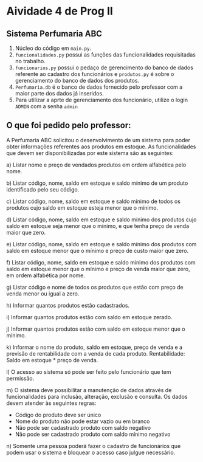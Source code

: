 # Aividade 4 de Prog II

## Sistema Perfumaria ABC

1. Núcleo do código em `main.py`.
2. `funcionalidades.py` possui as funções das funcionalidades requisitadas no trabalho.
3. `funcionarios.py` possui o pedaço de gerencimento do banco de dados referente ao cadastro dos funcionários e `produtos.py` é sobre o gerenciamento do banco de dados dos produtos.
4. `Perfumaria.db` é o banco de dados fornecido pelo professor com a maior parte dos dados já inseridos.
5. Para utilizar a aprte de gerenciamento dos funcionário, utilize o login `ADMIN` com a senha `admin`

## O que foi pedido pelo professor: 

A Perfumaria ABC solicitou o desenvolvimento de um sistema para poder obter informações referentes aos produtos em estoque. As funcionalidades que devem ser disponibilizadas por este sistema são as seguintes:

a) Listar nome e preço de vendados produtos em ordem alfabética pelo nome.

b) Listar código, nome, saldo em estoque e saldo mínimo de um produto identificado pelo seu código.

c) Listar código, nome, saldo em estoque e saldo mínimo de todos os produtos cujo saldo em estoque esteja menor que o mínimo.

d) Listar código, nome, saldo em estoque e saldo mínimo dos produtos cujo saldo em estoque seja menor que o mínimo, e que tenha preço de venda maior que zero.

e) Listar código, nome, saldo em estoque e saldo mínimo dos produtos com saldo em estoque menor que o mínimo e preço de custo maior que zero.

f) Listar código, nome, saldo em estoque e saldo mínimo dos produtos com saldo em estoque menor que o mínimo e preço de venda maior que zero, em ordem alfabética por nome.

g) Listar código e nome de todos os produtos que estão com preço de venda menor ou igual a zero.

h) Informar quantos produtos estão cadastrados.

i) Informar quantos produtos estão com saldo em estoque zerado.

j) Informar quantos produtos estão com saldo em estoque menor que o mínimo.

k) Informar o nome do produto, saldo em estoque, preço de venda e a previsão de rentabilidade com a venda de cada produto. Rentabilidade: Saldo em estoque * preço de venda.

l) O acesso ao sistema só pode ser feito pelo funcionário que tem permissão.

m) O sistema deve possibilitar a manutenção de dados através de funcionalidades para inclusão, alteração, exclusão e consulta. Os dados devem atender às seguintes regras:
- Código do produto deve ser único
- Nome do produto não pode estar vazio ou em branco
- Não pode ser cadastrado produto com saldo negativo
- Não pode ser cadastrado produto com saldo mínimo negativo

n) Somente uma pessoa poderá fazer o cadastro de funcionários que podem usar o sistema e bloquear o acesso caso julgue necessário.
